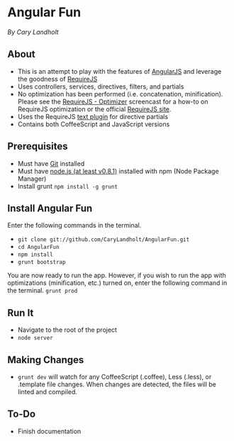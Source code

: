 # Angular Fun
*By Cary Landholt*

## About
* This is an attempt to play with the features of [AngularJS](http://angularjs.org/) and leverage the goodness of [RequireJS](http://requirejs.org/)
* Uses controllers, services, directives, filters, and partials
* No optimization has been performed (i.e. concatenation, minification).  Please see the [RequireJS - Optimizer](http://www.youtube.com/watch?v=m6VNhqKDM4E) screencast for a how-to on RequireJS optimization or the official [RequireJS site](http://requirejs.org/docs/optimization.html).
* Uses the RequireJS [text plugin](http://requirejs.org/docs/api.html#text) for directive partials
* Contains both CoffeeScript and JavaScript versions

## Prerequisites
* Must have [Git](http://git-scm.com/) installed
* Must have [node.js (at least v0.8.1)](http://nodejs.org/) installed with npm (Node Package Manager)
* Install grunt `npm install -g grunt`

## Install Angular Fun
Enter the following commands in the terminal.
* `git clone git://github.com/CaryLandholt/AngularFun.git`
* `cd AngularFun`
* `npm install`
* `grunt bootstrap`

You are now ready to run the app.
However, if you wish to run the app with optimizations (minification, etc.) turned on, enter the following command in the terminal.
`grunt prod`

## Run It
* Navigate to the root of the project
* `node server`

## Making Changes
* `grunt dev` will watch for any CoffeeScript (.coffee), Less (.less), or .template file changes.  When changes are detected, the files will be linted and compiled.

## To-Do
* Finish documentation